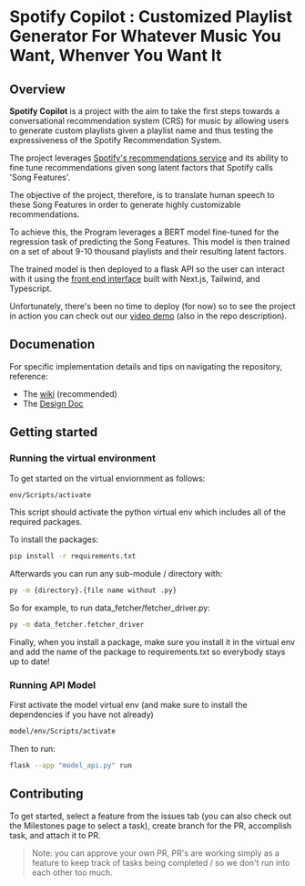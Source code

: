 # Spotify Copilot : Customized Playlist Generator For Whatever Music You Want, Whenver You Want It 

## Overview
**Spotify Copilot** is a project with the aim to take the first steps towards a conversational recommendation system (CRS) for music by allowing users to generate custom playlists given a playlist name and thus testing the expressiveness of the Spotify Recommendation System. 

The project leverages [Spotify's recommendations service](https://developer.spotify.com/documentation/web-api/reference/get-recommendations) and its ability to fine tune recommendations given song latent factors that Spotify calls 'Song Features'. 

The objective of the project, therefore, is to translate human speech to these Song Features in order to generate highly customizable recommendations.  

To achieve this, the Program leverages a BERT model fine-tuned for the regression task of predicting the Song Features. This model is then trained on a set of about 9-10 thousand playlists and their resulting latent factors. 

The trained model is then deployed to a flask API so the user can interact with it using the [front end interface](https://github.com/m-ruiz21/SpotifyRecommender-FrontEnd) built with Next.js, Tailwind, and Typescript.

Unfortunately, there's been no time to deploy (for now) so to see the project in action you can check out our [video demo](https://www.youtube.com/watch?v=pcJfHyg4pdk) (also in the repo description).

## Documenation
For specific implementation details and tips on navigating the repository, reference:
- The [wiki](https://github.com/m-ruiz21/SpotifyRecommender/wiki) (recommended)
- The [Design Doc](https://docs.google.com/document/d/1zC-kdPw4mLZAQSHgnoq8gnnF_FW-U8kmtuk2DkBA-6E/edit?usp=sharing)

## Getting started
### Running the virtual environment
To get started on the virtual enviornment as follows:
```bash
env/Scripts/activate
```
This script should activate the python virtual env which includes all of the required packages.  

To install the packages: 
```bash
pip install -r requirements.txt
```

Afterwards you can run any sub-module / directory with:
```bash
py -m {directory}.{file name without .py}
```

So for example, to run data_fetcher/fetcher_driver.py:
```bash
py -m data_fetcher.fetcher_driver
```

Finally, when you install a package, make sure you install it in the virtual env and add the name of the package to requirements.txt so everybody stays up to date!
### Running API Model
First activate the model virtual env (and make sure to install the dependencies if you have not already)
```bash
model/env/Scripts/activate
```

Then to run:
```bash
flask --app "model_api.py" run
```

## Contributing
To get started, select a feature from the issues tab (you can also check out the Milestones page to select a task), create branch for the PR, accomplish task, and attach it to PR.  

>Note: you can approve your own PR, PR's are working simply as a feature to keep track of tasks being completed / so we don't run into each other too much.
